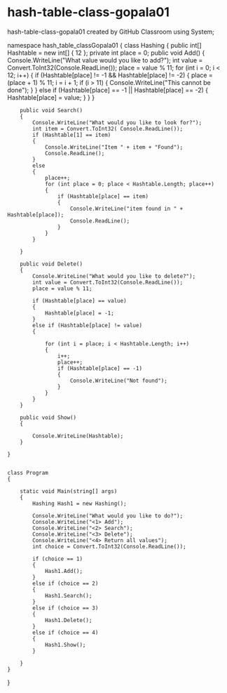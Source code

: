 # hash-table-class-gopala01
hash-table-class-gopala01 created by GitHub Classroom
using System;

namespace hash_table_classGopala01
{
    class Hashing
    {
        public int[] Hashtable = new int[] { 12 };
        private int place = 0;
        public void Add()
        {
            Console.WriteLine("What value would you like to add?");
            int value = Convert.ToInt32(Console.ReadLine());
            place = value % 11;
            for (int i = 0; i < 12; i++)
            {
                if (Hashtable[place] != -1 && Hashtable[place] != -2)
                {
                    place = (place + 1) % 11;
                    i = i + 1;
                    if (i > 11)
                    {
                        Console.WriteLine("This cannot be done");
                    }
                }
                else if (Hashtable[place] == -1 || Hashtable[place] == -2)
                {
                    Hashtable[place] = value;
                }
            }
        }

        public void Search()
        {
            Console.WriteLine("What would you like to look for?");
            int item = Convert.ToInt32( Console.ReadLine());
            if (Hashtable[1] == item)
            {
                Console.WriteLine("Item " + item + "Found");
                Console.ReadLine();
            }
            else
            {
                place++;
                for (int place = 0; place < Hashtable.Length; place++)
                {
                    if (Hashtable[place] == item)
                    {
                        Console.WriteLine("item found in " + Hashtable[place]);
                        Console.ReadLine();
                    }
                }
            }

        }

        public void Delete()
        {
            Console.WriteLine("What would you like to delete?");
            int value = Convert.ToInt32(Console.ReadLine());
            place = value % 11;

            if (Hashtable[place] == value)
            {
                Hashtable[place] = -1;
            }
            else if (Hashtable[place] != value)
            {
                
                for (int i = place; i < Hashtable.Length; i++)
                {
                    i++;
                    place++;
                    if (Hashtable[place] == -1)
                    {
                        Console.WriteLine("Not found");
                    }
                }
            }
        }

        public void Show()
        {

            Console.WriteLine(Hashtable);
        }

    }

    
    class Program
    {
        
        static void Main(string[] args)
        {
            Hashing Hash1 = new Hashing();

            Console.WriteLine("What would you like to do?");
            Console.WriteLine("<1> Add");
            Console.WriteLine("<2> Search");
            Console.WriteLine("<3> Delete");
            Console.WriteLine("<4> Return all values");
            int choice = Convert.ToInt32(Console.ReadLine());

            if (choice == 1)
            {
                Hash1.Add();
            }
            else if (choice == 2)
            {
                Hash1.Search();
            }
            else if (choice == 3)
            {
                Hash1.Delete();
            }
            else if (choice == 4)
            {
                Hash1.Show();
            }
            
        }
    }

    
}
